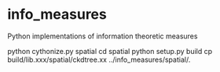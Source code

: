 # info_measures
Python implementations of information theoretic measures


python cythonize.py spatial
cd spatial
python setup.py build
cp build/lib.xxx/spatial/ckdtree.xx ../info_measures/spatial/.
